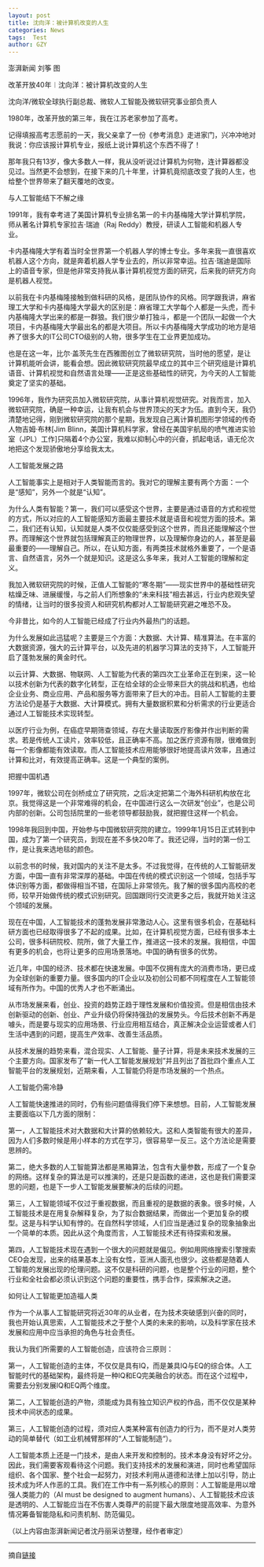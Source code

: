```yaml
---
layout: post
title: 沈向洋：被计算机改变的人生
categories: News
tags:  Test
author: GZY
---
```


澎湃新闻 刘筝 图

改革开放40年︱沈向洋：被计算机改变的人生

沈向洋/微软全球执行副总裁、微软人工智能及微软研究事业部负责人

1980年，改革开放的第三年，我在江苏老家参加了高考。

记得填报高考志愿前的一天，我父亲拿了一份《参考消息》走进家门，兴冲冲地对我说：你应该报计算机专业，报纸上说计算机这个东西不得了！

那年我只有13岁，像大多数人一样，我从没听说过计算机为何物，连计算器都没见过。当然更不会想到，在接下来的几十年里，计算机竟彻底改变了我的人生，也给整个世界带来了翻天覆地的改变。

与人工智能结下不解之缘

1991年，我有幸考进了美国计算机专业排名第一的卡内基梅隆大学计算机学院， 师从著名计算机专家拉吉·瑞迪（Raj Reddy）教授，研读人工智能和机器人专业。

卡内基梅隆大学有着当时全世界第一个机器人学的博士专业。多年来我一直很喜欢机器人这个方向，就是奔着机器人学专业去的，所以非常幸运。拉吉·瑞迪是国际上的语音专家，但是他非常支持我从事计算机视觉方面的研究，后来我的研究方向是机器人视觉。

以前我在卡内基梅隆接触到做科研的风格，是团队协作的风格。同学跟我讲，麻省理工大学和卡内基梅隆大学最大的区别是：麻省理工大学每个人都是一头虎，而卡内基梅隆大学出来的都是一群狼。我们很少单打独斗，都是一个团队一起做一个大项目，卡内基梅隆大学最出名的都是大项目。所以卡内基梅隆大学成功的地方是培养了很多大的IT公司CTO级别的人物，很多学生在工业界更加成功。

也是在这一年，比尔·盖茨先生在西雅图创立了微软研究院，当时他的愿望，是让计算机能听会讲，能看会想。因此微软研究院最早成立的其中三个研究组是计算机语音、计算机视觉和自然语言处理——正是这些基础性的研究，为今天的人工智能奠定了坚实的基础。

1996年，我作为研究员加入微软研究院，从事计算机视觉研究。对我而言，加入微软研究院，确是一种幸运，让我有机会与世界顶尖的天才为伍。直到今天，我仍清楚地记得，刚到微软研究院的那个星期，我发现自己离计算机图形学领域的传奇人物吉姆·布林[Jim Blinn，美国计算机科学家，曾经在美国宇航局的喷气推进实验室（JPL）工作]只隔着4个办公室，我难以抑制心中的兴奋，抓起电话，语无伦次地把这个发现骄傲地分享给我太太。

人工智能发展之路

人工智能事实上是相对于人类智能而言的。我对它的理解主要有两个方面：一个是“感知”，另外一个就是“认知”。

为什么人类有智能？第一，我们可以感受这个世界，主要是通过语音的方式和视觉的方式，所以对应的人工智能感知方面最主要技术就是语音和视觉方面的技术。第二，我们还有认知，认知就是人类不仅仅能感受到这个世界，而且还能理解这个世界。而理解这个世界就包括理解真正的物理世界，以及理解你身边的人，甚至是最最重要的——理解自己。所以，在认知方面，有两类技术就格外重要了，一个是语言、自然语言，另外一个就是知识。这是这么多年来，我对人工智能的理解和定义。

我加入微软研究院的时候，正值人工智能的“寒冬期”——现实世界中的基础性研究枯燥乏味、进展缓慢，与之前人们所想象的“未来科技”相去甚远，行业内悲观失望的情绪，让当时的很多投资人和研究机构都对人工智能研究避之唯恐不及。

今非昔比，如今的人工智能已经成了行业内外最热门的话题。

为什么发展如此迅猛呢？主要是三个方面：大数据、大计算、精准算法。在丰富的大数据资源，强大的云计算平台，以及先进的机器学习算法的支持下，人工智能开启了蓬勃发展的黄金时代。

以云计算、大数据、物联网、人工智能为代表的第四次工业革命正在到来，这一轮以技术创新为代表的数字化转型，正在给全球的企业带来巨大的挑战和机遇，也给企业业务、商业应用、产品和服务等方面带来了巨大的冲击。目前人工智能的主要方法论仍是基于大数据、大计算模式。拥有大量数据积累和分析需求的行业更适合通过人工智能技术实现转型。

以医疗行业为例，在癌症早期筛查领域，存在大量读取医疗影像并作出判断的需求。若是传统人工读片，效率较低，且正确率不高。加之医疗资源有限，很难做到每一个影像都能有效读取。而人工智能技术应用能够很好地提高读片效率，且通过计算和比对，有效提高正确率。这是一个典型的案例。

把握中国机遇

1997年，微软公司在剑桥成立了研究院，之后决定把第二个海外科研机构放在北京。我觉得这是一个非常难得的机会，在中国进行这么一次研发“创业”，也是公司内部的创新。公司包括院里的一些老领导都鼓励我，就把握住这样一个机会。

1998年我回到中国，开始参与中国微软研究院的建立。1999年1月15日正式转到中国，成为了第一个研究员，到现在差不多快20年了。我还记得，当时的第一份工作，是让我来选地毯的颜色。

以前念书的时候，我对国内的关注不是太多。不过我觉得，在传统的人工智能研发方面，中国一直有非常深厚的基础。中国在传统的模式识别这一个领域，包括手写体识别等方面，都做得相当不错，在国际上非常领先。我了解的很多国内高校的老师，较早开始做传统的模式识别研究。回国跟同行交流更多之后，我就开始关注这个领域的发展。

现在在中国，人工智能技术的蓬勃发展非常激动人心。这里有很多机会，在基础科研方面也已经取得很多了不起的成果。比如，在计算机视觉方面，已经有很多本土公司，很多科研院校、院所，做了大量工作，推进这一技术的发展。我相信，中国有更多的机会，也将让更多的应用场景落地。中国的确有很多的优势。

近几年，中国的经济、技术都在快速发展。中国不仅拥有庞大的消费市场，更已成为全球创新的重要力量。很多国内的IT企业以及初创公司都不同程度在人工智能领域有所作为。中国的优秀人才也不断涌出。

从市场发展来看，创业、投资的趋势正趋于理性发展和价值投资。但是相信由技术创新驱动的创新、创业、产业升级仍将保持强劲的发展势头。今后技术创新不再是噱头，而是要与现实的应用场景、行业应用相互结合，真正解决企业运营或者人们生活中遇到的问题，提高生产效率、改善生活品质。

从技术发展的趋势来看，混合现实、人工智能、量子计算，将是未来技术发展的三个主要方向。国家发布了“新一代人工智能发展规划”并且列出了首批四个重点人工智能平台的发展规划，近期来看，人工智能仍将是市场发展的一个热点。

人工智能仍需冷静

人工智能快速推进的同时，仍有些问题值得我们停下来想想。目前，人工智能发展主要面临以下几方面的限制：

第一，人工智能技术对大数据和大计算的依赖较大。这和人类智能有很大的差异，因为人们多数时候是用小样本的方式在学习，很容易举一反三。这个方法论是需要思辨的。

第二，绝大多数的人工智能算法都是黑箱算法，包含有大量参数，形成了一个复杂的网络。这样复杂的算法是可以推演的，还是只是函数的递进，这也是我们需要深思的问题，也是下一步人工智能发展要解决的后续的问题。

第三，人工智能领域不仅过于重视数据，而且重视的是数据的表象。很多时候，人工智能技术是在用复杂解释复杂，为了拟合数据结果，而做出一个更加复杂的模型。这是与科学认知有悖的。在自然科学领域，人们应当是通过复杂的现象抽象出一个简单的本质。因此从这个角度而言，人工智能技术还有待探索和发展。

第四，人工智能技术现在遇到一个很大的问题就是偏见。例如用网络搜索引擎搜索CEO会发现，出来的结果基本上没有女性，亚洲人面孔也很少。这些都是随着人工智能的发展出现的伦理问题。这不仅是科研的问题，也是整个行业的问题，整个行业和全社会都必须认识到这个问题的重要性，携手合作，探索解决之道。

如何让人工智能更加造福人类

作为一个从事人工智能研究将近30年的从业者，在为技术突破感到兴奋的同时，我也开始认真思索，人工智能技术之于整个人类的未来的影响，以及科学家在技术发展和应用中应当承担的角色与社会责任。

我认为我们所需要的人工智能创造，应该符合三原则：

第一，人工智能创造的主体，不仅仅是具有IQ，而是兼具IQ与EQ的综合体。人工智能时代的基础架构，最终将是一种IQ和EQ完美融合的状态。而在这个过程中，需要去分别发展IQ和EQ两个维度。

第二，人工智能创造的产物，须能成为具有独立知识产权的作品，而不仅仅是某种技术中间状态的成果。

第三，人工智能创造的过程，须对应人类某种富有创造力的行为，而不是对人类劳动的简单替代（如工业机械臂那样的“人工智能制造“）。

人工智能本质上还是一门技术，是由人来开发和控制的。技术本身没有好坏之分。因此，我们需要客观看待这个问题。我们支持技术的发展和演进，同时也希望国际组织、各个国家、整个社会一起努力，对技术利用从道德和法律上加以引导，防止技术成为坏人作恶的工具。我们在工作中有一系列核心的原则：人工智能是用以增强人类能力的（AI must be designed to augment humans）、人工智能技术应该是透明的、人工智能应当在不伤害人类尊严的前提下最大限度地提高效率、为意外情况筹备智能隐私和问责机制、防范偏见。

（以上内容由澎湃新闻记者沈丹丽采访整理，经作者审定）

*****

摘自[链接](http://tech.qq.com/a/20180527/009622.htm)